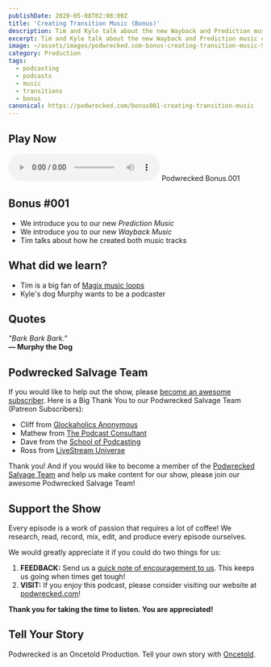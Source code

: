 ```yaml
---
publishDate: 2020-05-08T02:08:00Z
title: 'Creating Transition Music (Bonus)'
description: Tim and Kyle talk about the new Wayback and Prediction music created by Tim using Magix music loops and a little creativity.
excerpt: Tim and Kyle talk about the new Wayback and Prediction music created by Tim using Magix music loops and a little creativity.
image: ~/assets/images/podwrecked.com-bonus-creating-transition-music-960x400.jpg
category: Production
tags:
  - podcasting
  - podcasts
  - music
  - transitions
  - bonus
canonical: https://podwrecked.com/bonus001-creating-transition-music
---
```


## Play Now

<audio id="player" controls type="audio/mpeg" src="https://storage.googleapis.com/storage.oncetold.net/80000029/20800090/pw-bonus001-creating-transition-music.mp3">Your browser does not support the audio element.</audio>
Podwrecked Bonus.001

## Bonus #001

- We introduce you to our new _Prediction Music_
- We introduce you to our new _Wayback Music_
- Tim talks about how he created both music tracks

## What did we learn?

- Tim is a big fan of <a href="https://www.magix.com/us/music/music-maker/loops-unlimited/" target="_blank">Magix music loops</a>
- Kyle's dog Murphy wants to be a podcaster

## Quotes

_"Bark Bark Bark."_<br />
**― Murphy the Dog**

## Podwrecked Salvage Team

If you would like to help out the show, please <a href="https://www.patreon.com/gagglepod" target="_blank">become an awesome subscriber</a>. Here is a Big Thank You to our Podwrecked Salvage Team (Patreon Subscribers):

- Cliff from <a href="#" target="_blank">Glockaholics Anonymous</a>
- Mathew from <a href="https://thepodcastconsultant.com/" target="_blank">The Podcast Consultant</a>
- Dave from the <a href="https://schoolofpodcasting.com/" target="_blank">School of Podcasting</a>
- Ross from <a href="https://livestreamuniverse.com/" target="_blank">LiveStream Universe</a>

Thank you! And if you would like to become a member of the <a href="https://www.patreon.com/gagglepod" target="_blank">Podwrecked Salvage Team</a> and help us make content for our show, please join our awesome Podwrecked Salvage Team!

## Support the Show

Every episode is a work of passion that requires a lot of coffee! We research, read, record, mix, edit, and produce every episode ourselves.

We would greatly appreciate it if you could do two things for us:

1. **FEEDBACK:** Send us a <a href="mailto:podwrecked@gmail.com" target="_blank">quick note of encouragement to us</a>. This keeps us going when times get tough!
1. **VISIT:** If you enjoy this podcast, please consider visiting our website at <a href="https://podwrecked.com" target="_blank">podwrecked.com</a>!

**Thank you for taking the time to listen. You are appreciated!**

## Tell Your Story

Podwrecked is an Oncetold Production. Tell your own story with <a href="https://oncetold.us" target="_blank">Oncetold</a>.
